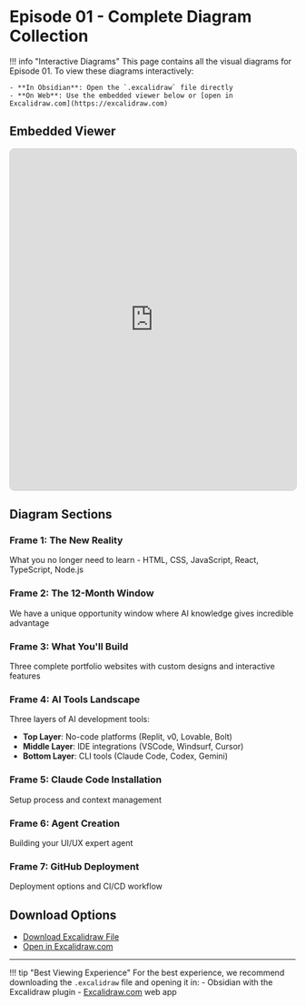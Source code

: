 # Episode 01 - Complete Diagram Collection

!!! info "Interactive Diagrams"
    This page contains all the visual diagrams for Episode 01. To view these diagrams interactively:

    - **In Obsidian**: Open the `.excalidraw` file directly
    - **On Web**: Use the embedded viewer below or [open in Excalidraw.com](https://excalidraw.com)

## Embedded Viewer

<iframe
    src="https://excalidraw.com/#json=700202,aVqF_6M6xKQxWXJZm7hYdg"
    width="100%"
    height="600"
    style="border: 1px solid #ccc; border-radius: 8px;">
</iframe>

## Diagram Sections

### Frame 1: The New Reality
What you no longer need to learn - HTML, CSS, JavaScript, React, TypeScript, Node.js

### Frame 2: The 12-Month Window
We have a unique opportunity window where AI knowledge gives incredible advantage

### Frame 3: What You'll Build
Three complete portfolio websites with custom designs and interactive features

### Frame 4: AI Tools Landscape
Three layers of AI development tools:
- **Top Layer**: No-code platforms (Replit, v0, Lovable, Bolt)
- **Middle Layer**: IDE integrations (VSCode, Windsurf, Cursor)
- **Bottom Layer**: CLI tools (Claude Code, Codex, Gemini)

### Frame 5: Claude Code Installation
Setup process and context management

### Frame 6: Agent Creation
Building your UI/UX expert agent

### Frame 7: GitHub Deployment
Deployment options and CI/CD workflow

## Download Options

- [Download Excalidraw File](all-diagrams.excalidraw)
- [Open in Excalidraw.com](https://excalidraw.com)

---

!!! tip "Best Viewing Experience"
    For the best experience, we recommend downloading the `.excalidraw` file and opening it in:
    - Obsidian with the Excalidraw plugin
    - [Excalidraw.com](https://excalidraw.com) web app